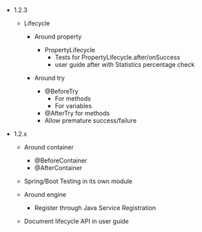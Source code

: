 - 1.2.3

    - Lifecycle
        - Around property
            - PropertyLifecycle
              - Tests for PropertyLifecycle.after/onSuccess
              - user guide after with Statistics percentage check

        - Around try
          - @BeforeTry
            - For methods
            - For variables
          - @AfterTry for methods
          - Allow premature success/failure

- 1.2.x
  
    - Around container
        - @BeforeContainer
        - @AfterContainer

    - Spring/Boot Testing in its own module
 
    - Around engine
      - Register through Java Service Registration

    - Document lifecycle API in user guide
